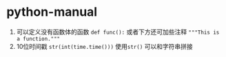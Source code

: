# python-manual

1. 可以定义没有函数体的函数 `def func():` 或者下方还可加些注释 `"""This is a function."""`
2. 10位时间戳 `str(int(time.time()))` 使用`str()` 可以和字符串拼接
